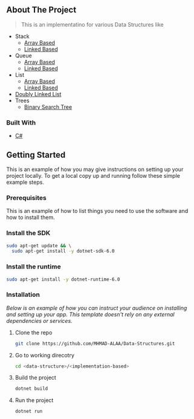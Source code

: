 <!-- TABLE OF CONTENTS
<details>
  <summary>Table of Contents</summary>
  <ol>
    <li>
      <a href="#about-the-project">About The Project</a>
      <ul>
        <li><a href="#built-with">Built With</a></li>
      </ul>
    </li>
    <li>
      <a href="#getting-started">Getting Started</a>
      <ul>
        <li><a href="#prerequisites">Prerequisites</a></li>
        <li><a href="#installation">Installation</a></li>
      </ul>
    </li>
    <li>
    <a href="#features">Features</a>
    </li>
  </ol>
</details>
 -->


<!-- ABOUT THE PROJECT -->
## About The Project
> This is an implementatino for various Data Structures like 
* Stack 
    * [Array Based][stackarr-url]
    * [Linked Based][stacklink-url]
* Queue
    * [Array Based][queuearr-url]
    * [Linked Based][queuelink-url]
* List
    * [Array Based][listarr-url]
    * [Linked Based][listlink-url]
* [Doubly Linked List][dlinkedlist-url]
* Trees
    * [Binary Search Tree][bst-url]

### Built With

* [C#][csharp-url]

<!-- GETTING STARTED -->
## Getting Started

This is an example of how you may give instructions on setting up your project locally.
To get a local copy up and running follow these simple example steps.

### Prerequisites

This is an example of how to list things you need to use the software and how to install them.

### Install the SDK
```sh
sudo apt-get update && \
  sudo apt-get install -y dotnet-sdk-6.0
```
### Install the runtime
```sh
sudo apt-get install -y dotnet-runtime-6.0
```

### Installation

_Below is an example of how you can instruct your audience on installing and setting up your app. This template doesn't rely on any external dependencies or services._

1. Clone the repo
   ```sh
   git clone https://github.com/MHMAD-ALAA/Data-Structures.git
   ```
2. Go to working direcotry
   ```sh
   cd <data-structure>/<implementation-based>
   ```
3. Build the project 
   ```js
   dotnet build
   ```
4. Run the project
   ```js
   dotnet run
   ```


<!-- FEATURES -->
<!-- ## Features

- [ ] Using API
- [ ] Deployment
- [ ] Add frontend framework
 -->


<!-- MARKDOWN LINKS & IMAGES -->
<!-- https://www.markdownguide.org/basic-syntax/#reference-style-links -->
[csharp-url]: https://learn.microsoft.com/en-us/dotnet/csharp/
[stackarr-url]: https://github.com/MHMAD-ALAA/Data-Structures/tree/main/Stack/arrayBased
[stacklink-url]: https://github.com/MHMAD-ALAA/Data-Structures/tree/main/Stack/linkedListBased
[queuearr-url]: https://github.com/MHMAD-ALAA/Data-Structures/tree/main/Queue/arrayBased
[queuelink-url]: https://github.com/MHMAD-ALAA/Data-Structures/tree/main/Queue/linkedListBased
[listarr-url]: https://github.com/MHMAD-ALAA/Data-Structures/tree/main/List/arrayBased
[listlink-url]: https://github.com/MHMAD-ALAA/Data-Structures/tree/main/List/LinkedListBased
[dlinkedlist-url]: https://github.com/MHMAD-ALAA/Data-Structures/tree/main/linkedlist
[bst-url]: https://github.com/MHMAD-ALAA/Data-Structures/tree/main/BinarySearchTree
